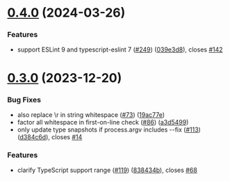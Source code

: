 # [0.4.0](https://github.com/JoshuaKGoldberg/eslint-plugin-expect-type/compare/v0.3.0...v0.4.0) (2024-03-26)

### Features

- support ESLint 9 and typescript-eslint 7 ([#249](https://github.com/JoshuaKGoldberg/eslint-plugin-expect-type/issues/249)) ([039e3d8](https://github.com/JoshuaKGoldberg/eslint-plugin-expect-type/commit/039e3d83bf2d1b3aeb36fc5af603d0694e0ff335)), closes [#142](https://github.com/JoshuaKGoldberg/eslint-plugin-expect-type/issues/142)

# [0.3.0](https://github.com/JoshuaKGoldberg/eslint-plugin-expect-type/compare/v0.2.0...v0.3.0) (2023-12-20)

### Bug Fixes

- also replace \r in string whitespace ([#73](https://github.com/JoshuaKGoldberg/eslint-plugin-expect-type/issues/73)) ([19ac77e](https://github.com/JoshuaKGoldberg/eslint-plugin-expect-type/commit/19ac77e0c0c4faa75ac2339e3192d2ec3ba100f9))
- factor all whitespace in first-on-line check ([#86](https://github.com/JoshuaKGoldberg/eslint-plugin-expect-type/issues/86)) ([a3d5499](https://github.com/JoshuaKGoldberg/eslint-plugin-expect-type/commit/a3d5499ebc513c83b322fe789c9b21a7efff271d))
- only update type snapshots if process.argv includes --fix ([#113](https://github.com/JoshuaKGoldberg/eslint-plugin-expect-type/issues/113)) ([d384c6d](https://github.com/JoshuaKGoldberg/eslint-plugin-expect-type/commit/d384c6dd0a5d75379544e27d05ada684d5b705c4)), closes [#14](https://github.com/JoshuaKGoldberg/eslint-plugin-expect-type/issues/14)

### Features

- clarify TypeScript support range ([#119](https://github.com/JoshuaKGoldberg/eslint-plugin-expect-type/issues/119)) ([838434b](https://github.com/JoshuaKGoldberg/eslint-plugin-expect-type/commit/838434b1c7e43c3774dfbd5bea5d45d33048d0ab)), closes [#68](https://github.com/JoshuaKGoldberg/eslint-plugin-expect-type/issues/68)
